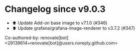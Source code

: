 # Changelog since v9.0.3
- ⬆️ Update Add-on base image to v7.1.0 (#346) 
- ⬆️ Update grafana/grafana-image-renderer to v3.7.2 (#347)

Co-authored-by: renovate[bot] <29139614+renovate[bot]@users.noreply.github.com> 
